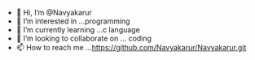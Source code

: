 - 👋 Hi, I’m @Navyakarur
- 👀 I’m interested in ...programming 
- 🌱 I’m currently learning ...c language 
- 💞️ I’m looking to collaborate on ... coding
- 📫 How to reach me ...https://github.com/Navyakarur/Navyakarur.git
  

<!---
Navyakarur/Navyakarur is a ✨ special ✨ repository because its `README.md` (this file) appears on your GitHub profile.
You can click the Preview link to take a look at your changes.
--->
